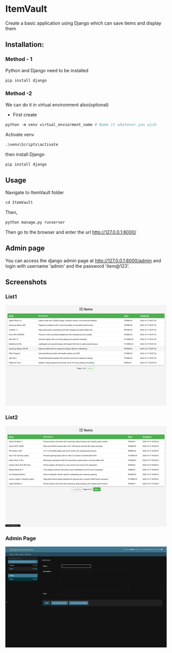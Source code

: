 # ItemVault
Create a basic application using Django which can save items and display them
## Installation:
### Method - 1
Python and Django need to be installed
```Python
pip install django
```
### Method -2
We can do it in virtual environment also(optional)
- First create
```Python
python -m venv virtual_enviorment_name # Name it whatever you wish
```
Activate venv
```Python
.\venv\Scripts\activate
```
then install Django
```Python
pip install django
```

## Usage
Navigate to ItemVault folder
```Python
cd ItemVault
```
Then,
```Python
python manage.py runserver
```
Then go to the browser and enter the url http://127.0.0.1:8000/
## Admin page
You can access the django admin page at http://127.0.0.1:8000/admin and login with username 'admin' and the password 'item@123'.

## Screenshots
### List1
![Alt text](images/1.png)
### List2
![Alt text](images/2.png)
### Admin Page
![Alt text](images/3.png)


